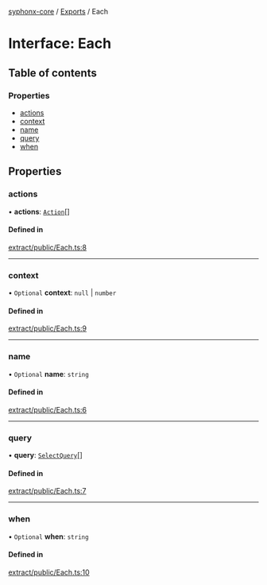 [syphonx-core](../README.md) / [Exports](../modules.md) / Each

# Interface: Each

## Table of contents

### Properties

- [actions](Each.md#actions)
- [context](Each.md#context)
- [name](Each.md#name)
- [query](Each.md#query)
- [when](Each.md#when)

## Properties

### actions

• **actions**: [`Action`](../modules.md#action)[]

#### Defined in

[extract/public/Each.ts:8](https://github.com/dtempx/syphonx-core/blob/6f11d82/extract/public/Each.ts#L8)

___

### context

• `Optional` **context**: ``null`` \| `number`

#### Defined in

[extract/public/Each.ts:9](https://github.com/dtempx/syphonx-core/blob/6f11d82/extract/public/Each.ts#L9)

___

### name

• `Optional` **name**: `string`

#### Defined in

[extract/public/Each.ts:6](https://github.com/dtempx/syphonx-core/blob/6f11d82/extract/public/Each.ts#L6)

___

### query

• **query**: [`SelectQuery`](../modules.md#selectquery)[]

#### Defined in

[extract/public/Each.ts:7](https://github.com/dtempx/syphonx-core/blob/6f11d82/extract/public/Each.ts#L7)

___

### when

• `Optional` **when**: `string`

#### Defined in

[extract/public/Each.ts:10](https://github.com/dtempx/syphonx-core/blob/6f11d82/extract/public/Each.ts#L10)
